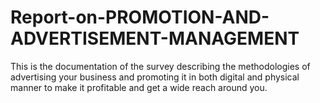 # Report-on-PROMOTION-AND-ADVERTISEMENT-MANAGEMENT
This is the documentation of the survey describing the methodologies of advertising your business and promoting it in both digital and physical manner to make it profitable and get a wide reach around you.
